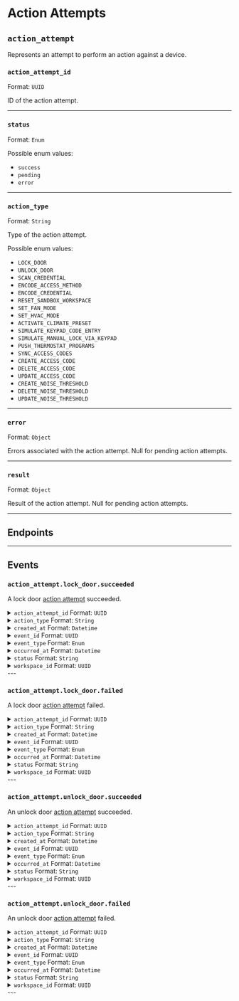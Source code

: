 # Action Attempts

## `action_attempt`

Represents an attempt to perform an action against a device.

### `action_attempt_id`

Format: `UUID`

ID of the action attempt.

---

### `status`

Format: `Enum`

Possible enum values:
- `success`
- `pending`
- `error`

---

### `action_type`

Format: `String`

Type of the action attempt.

Possible enum values:
- `LOCK_DOOR`
- `UNLOCK_DOOR`
- `SCAN_CREDENTIAL`
- `ENCODE_ACCESS_METHOD`
- `ENCODE_CREDENTIAL`
- `RESET_SANDBOX_WORKSPACE`
- `SET_FAN_MODE`
- `SET_HVAC_MODE`
- `ACTIVATE_CLIMATE_PRESET`
- `SIMULATE_KEYPAD_CODE_ENTRY`
- `SIMULATE_MANUAL_LOCK_VIA_KEYPAD`
- `PUSH_THERMOSTAT_PROGRAMS`
- `SYNC_ACCESS_CODES`
- `CREATE_ACCESS_CODE`
- `DELETE_ACCESS_CODE`
- `UPDATE_ACCESS_CODE`
- `CREATE_NOISE_THRESHOLD`
- `DELETE_NOISE_THRESHOLD`
- `UPDATE_NOISE_THRESHOLD`

---

### `error`

Format: `Object`

Errors associated with the action attempt. Null for pending action attempts.

---

### `result`

Format: `Object`

Result of the action attempt. Null for pending action attempts.

---

## Endpoints


---

## Events

### `action_attempt.lock_door.succeeded`

A lock door [action attempt](../../core-concepts/action-attempts.md) succeeded.

<details>

<summary><code>action_attempt_id</code> Format: <code>UUID</code></summary>

ID of the [action attempt](../../core-concepts/action-attempts.md).
</details>
<details>

<summary><code>action_type</code> Format: <code>String</code></summary>

Type of action.
</details>
<details>

<summary><code>created_at</code> Format: <code>Datetime</code></summary>

Date and time at which the event was created.
</details>
<details>

<summary><code>event_id</code> Format: <code>UUID</code></summary>

ID of the event.
</details>
<details>

<summary><code>event_type</code> Format: <code>Enum</code></summary>

Value: `action_attempt.lock_door.succeeded`
</details>
<details>

<summary><code>occurred_at</code> Format: <code>Datetime</code></summary>

Date and time at which the event occurred.
</details>
<details>

<summary><code>status</code> Format: <code>String</code></summary>

Status of the action.
</details>
<details>

<summary><code>workspace_id</code> Format: <code>UUID</code></summary>

ID of the [workspace](../../core-concepts/workspaces/README.md).
</details>
---

### `action_attempt.lock_door.failed`

A lock door [action attempt](../../core-concepts/action-attempts.md) failed.

<details>

<summary><code>action_attempt_id</code> Format: <code>UUID</code></summary>

ID of the [action attempt](../../core-concepts/action-attempts.md).
</details>
<details>

<summary><code>action_type</code> Format: <code>String</code></summary>

Type of action.
</details>
<details>

<summary><code>created_at</code> Format: <code>Datetime</code></summary>

Date and time at which the event was created.
</details>
<details>

<summary><code>event_id</code> Format: <code>UUID</code></summary>

ID of the event.
</details>
<details>

<summary><code>event_type</code> Format: <code>Enum</code></summary>

Value: `action_attempt.lock_door.failed`
</details>
<details>

<summary><code>occurred_at</code> Format: <code>Datetime</code></summary>

Date and time at which the event occurred.
</details>
<details>

<summary><code>status</code> Format: <code>String</code></summary>

Status of the action.
</details>
<details>

<summary><code>workspace_id</code> Format: <code>UUID</code></summary>

ID of the [workspace](../../core-concepts/workspaces/README.md).
</details>
---

### `action_attempt.unlock_door.succeeded`

An unlock door [action attempt](../../core-concepts/action-attempts.md) succeeded.

<details>

<summary><code>action_attempt_id</code> Format: <code>UUID</code></summary>

ID of the [action attempt](../../core-concepts/action-attempts.md).
</details>
<details>

<summary><code>action_type</code> Format: <code>String</code></summary>

Type of action.
</details>
<details>

<summary><code>created_at</code> Format: <code>Datetime</code></summary>

Date and time at which the event was created.
</details>
<details>

<summary><code>event_id</code> Format: <code>UUID</code></summary>

ID of the event.
</details>
<details>

<summary><code>event_type</code> Format: <code>Enum</code></summary>

Value: `action_attempt.unlock_door.succeeded`
</details>
<details>

<summary><code>occurred_at</code> Format: <code>Datetime</code></summary>

Date and time at which the event occurred.
</details>
<details>

<summary><code>status</code> Format: <code>String</code></summary>

Status of the action.
</details>
<details>

<summary><code>workspace_id</code> Format: <code>UUID</code></summary>

ID of the [workspace](../../core-concepts/workspaces/README.md).
</details>
---

### `action_attempt.unlock_door.failed`

An unlock door [action attempt](../../core-concepts/action-attempts.md) failed.

<details>

<summary><code>action_attempt_id</code> Format: <code>UUID</code></summary>

ID of the [action attempt](../../core-concepts/action-attempts.md).
</details>
<details>

<summary><code>action_type</code> Format: <code>String</code></summary>

Type of action.
</details>
<details>

<summary><code>created_at</code> Format: <code>Datetime</code></summary>

Date and time at which the event was created.
</details>
<details>

<summary><code>event_id</code> Format: <code>UUID</code></summary>

ID of the event.
</details>
<details>

<summary><code>event_type</code> Format: <code>Enum</code></summary>

Value: `action_attempt.unlock_door.failed`
</details>
<details>

<summary><code>occurred_at</code> Format: <code>Datetime</code></summary>

Date and time at which the event occurred.
</details>
<details>

<summary><code>status</code> Format: <code>String</code></summary>

Status of the action.
</details>
<details>

<summary><code>workspace_id</code> Format: <code>UUID</code></summary>

ID of the [workspace](../../core-concepts/workspaces/README.md).
</details>
---

